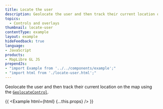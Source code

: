 ```yaml
---
title: Locate the user
description: Geolocate the user and then track their current location on the map using the GeolocateControl.
topics:
  - Controls and overlays
thumbnail: locate-user
contentType: example
layout: example
hideFeedback: true
language:
- JavaScript
products:
- MapLibre GL JS
prependJs:
- "import Example from '../../components/example';"
- "import html from './locate-user.html';"
---
```


Geolocate the user and then track their current location on the map using the [`GeolocateControl`](https://maplibre.org/maplibre-gl-js-docs/api/markers/#geolocatecontrol).

{{ <Example html={html} {...this.props} /> }}
